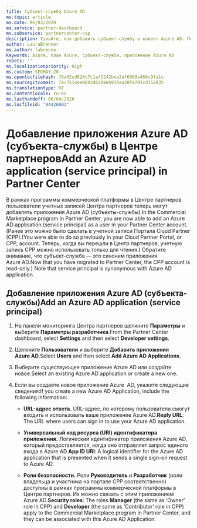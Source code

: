 ```yaml
---
title: Субъект-служба Azure AD
ms.topic: article
ms.date: 06/03/2020
ms.service: partner-dashboard
ms.subservice: partnercenter-csp
description: Узнайте, как добавить субъект-службу в клиент Azure AD. Подразумевается добавление приложения Azure AD (субъекта-службы) в Центре партнеров.
author: LauraBrenner
ms.author: labrenne
Keywords: Azure, план Azure, субъект-служба, приложение Azure AD
robots: ''
ms.localizationpriority: High
ms.custom: SEOMAY.20
ms.openlocfilehash: 76a65cd824c7c1af5242bea3af6069a466c9fa1c
ms.sourcegitcommit: 7ec7514ee9693d62d8eb930aa38fe701cd152835
ms.translationtype: HT
ms.contentlocale: ru-RU
ms.lasthandoff: 06/04/2020
ms.locfileid: "84426003"
---
```

# <a name="add-an-azure-ad-application-service-principal-in-partner-center"></a><span data-ttu-id="9f0ee-105">Добавление приложения Azure AD (субъекта-службы) в Центре партнеров</span><span class="sxs-lookup"><span data-stu-id="9f0ee-105">Add an Azure AD application (service principal) in Partner Center</span></span>

<span data-ttu-id="9f0ee-106">В рамках программы коммерческой платформы в Центре партнеров пользователи учетных записей Центра партнеров теперь могут добавлять приложения Azure AD (субъекты-службы).</span><span class="sxs-lookup"><span data-stu-id="9f0ee-106">In the Commercial Marketplace program in Partner Center, you are now able to add an Azure AD application (service principal) as a user in your Partner Center account.</span></span> <span data-ttu-id="9f0ee-107">(Ранее это можно было сделать в учетной записи Портала Cloud Partner (CPP).</span><span class="sxs-lookup"><span data-stu-id="9f0ee-107">(You were able to do so previously in your Cloud Partner Portal, or CPP, account.</span></span> <span data-ttu-id="9f0ee-108">Теперь, когда вы перешли в Центр партнеров, учетную запись CPP можно использовать только для чтения.) Обратите внимание, что субъект-служба — это синоним приложения Azure AD.</span><span class="sxs-lookup"><span data-stu-id="9f0ee-108">Now that you have migrated to Partner Center, the CPP account is read-only.) Note that service principal is synonymous with Azure AD application.</span></span>

## <a name="add-an-azure-ad-application-service-principal"></a><span data-ttu-id="9f0ee-109">Добавление приложения Azure AD (субъекта-службы)</span><span class="sxs-lookup"><span data-stu-id="9f0ee-109">Add an Azure AD application (service principal)</span></span>

1. <span data-ttu-id="9f0ee-110">На панели мониторинга Центра партнеров щелкните **Параметры** и выберите **Параметры разработчика**.</span><span class="sxs-lookup"><span data-stu-id="9f0ee-110">From the Partner Center dashboard, select **Settings** and then select **Developer settings**.</span></span>

2. <span data-ttu-id="9f0ee-111">Щелкните **Пользователи** и выберите **Добавить приложения Azure AD**.</span><span class="sxs-lookup"><span data-stu-id="9f0ee-111">Select **Users** and then select **Add Azure AD Applications**.</span></span>

3. <span data-ttu-id="9f0ee-112">Выберите существующее приложение Azure AD или создайте новое.</span><span class="sxs-lookup"><span data-stu-id="9f0ee-112">Select an existing Azure AD application or create a new one.</span></span>

4. <span data-ttu-id="9f0ee-113">Если вы создаете новое приложение Azure  AD, укажите следующие сведения:</span><span class="sxs-lookup"><span data-stu-id="9f0ee-113">If you create a new Azure AD Application, include the following information:</span></span>  

   - <span data-ttu-id="9f0ee-114">**URL-адрес ответа.** URL-адрес, по которому пользователи смогут входить и использовать ваше приложение Azure AD.</span><span class="sxs-lookup"><span data-stu-id="9f0ee-114">**Reply URL**: The URL where users can sign in to use your Azure AD application.</span></span>

   - <span data-ttu-id="9f0ee-115">**Универсальный код ресурса (URI) идентификатора приложения.** Логический идентификатор приложения Azure AD, который предоставляется, когда оно отправляет запрос единого входа в Azure AD.</span><span class="sxs-lookup"><span data-stu-id="9f0ee-115">**App ID URI**: A logical identifier for the Azure AD application that is presented when it sends a single sign-on request to Azure AD.</span></span>

   - <span data-ttu-id="9f0ee-116">**Роли безопасности.** Роли **Руководитель** и **Разработчик** (роли владельца и участника на портале CPP соответственно) доступны в рамках программы коммерческой платформы в Центре партнеров. Их можно связать с этим приложением Azure AD.</span><span class="sxs-lookup"><span data-stu-id="9f0ee-116">**Security roles**: The roles **Manager** (the same as  ‘Owner’ role in CPP) and **Developer** (the same as ‘Contributor’ role in CPP) apply to the Commercial Marketplace program in Partner Center, and they can be associated with this Azure AD Application.</span></span>  
